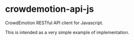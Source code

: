 crowdemotion-api-js
====================

CrowdEmotion RESTful API client for Javascript.

This is intended as a very simple example of implementation.
